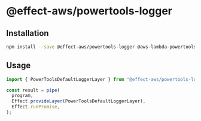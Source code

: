 # @effect-aws/powertools-logger

## Installation

```bash
npm install --save @effect-aws/powertools-logger @aws-lambda-powertools/logger@^1
```

## Usage

```typescript
import { PowerToolsDefaultLoggerLayer } from "@effect-aws/powertools-logger";

const result = pipe(
  program,
  Effect.provideLayer(PowerToolsDefaultLoggerLayer),
  Effect.runPromise,
);
```
